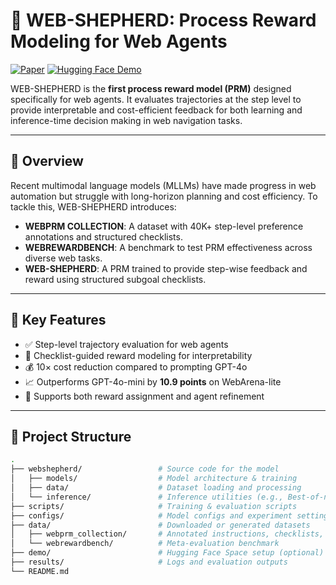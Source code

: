 # 🐑 WEB-SHEPHERD: Process Reward Modeling for Web Agents

[![Paper](https://img.shields.io/badge/Paper-NeurIPS--2025-informational)](https://openreview.net/forum?id=YOUR_ID)
[![Hugging Face Demo](https://img.shields.io/badge/Demo-HuggingFace-blue)](https://huggingface.co/spaces/WebShepherd/Project-Web-Shepherd)

WEB-SHEPHERD is the **first process reward model (PRM)** designed specifically for web agents. It evaluates trajectories at the step level to provide interpretable and cost-efficient feedback for both learning and inference-time decision making in web navigation tasks.

---

## 🚀 Overview

Recent multimodal language models (MLLMs) have made progress in web automation but struggle with long-horizon planning and cost efficiency. To tackle this, WEB-SHEPHERD introduces:

- **WEBPRM COLLECTION**: A dataset with 40K+ step-level preference annotations and structured checklists.
- **WEBREWARDBENCH**: A benchmark to test PRM effectiveness across diverse web tasks.
- **WEB-SHEPHERD**: A PRM trained to provide step-wise feedback and reward using structured subgoal checklists.

---

## 🧠 Key Features

- ✅ Step-level trajectory evaluation for web agents
- 🧾 Checklist-guided reward modeling for interpretability
- 💰 10× cost reduction compared to prompting GPT-4o
- 📈 Outperforms GPT-4o-mini by **10.9 points** on WebArena-lite
- 🔄 Supports both reward assignment and agent refinement

---

## 📂 Project Structure

```bash
.
├── webshepherd/                 # Source code for the model
│   ├── models/                  # Model architecture & training
│   ├── data/                    # Dataset loading and processing
│   └── inference/               # Inference utilities (e.g., Best-of-n, feedback)
├── scripts/                     # Training & evaluation scripts
├── configs/                     # Model configs and experiment settings
├── data/                        # Downloaded or generated datasets
│   ├── webprm_collection/       # Annotated instructions, checklists, and actions
│   └── webrewardbench/          # Meta-evaluation benchmark
├── demo/                        # Hugging Face Space setup (optional)
├── results/                     # Logs and evaluation outputs
└── README.md
```
